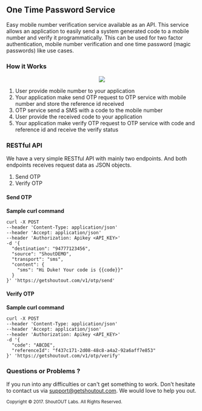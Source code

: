 ## One Time Password Service

Easy mobile number verification service available as an API. This service allows an application to easily send a system generated code to a mobile number and
verify it programmatically. This can be used for two factor authentication, mobile number verification and
one time password (magic passwords) like use cases.

### <a id="#rH"></a>How it Works

<div style="text-align:center"><img src ="http://developers.getshoutout.com/images/OTP_Service_Message_Flow.png" /></div>


1. User provide mobile number to your application
2. Your application make send OTP request to OTP service with mobile number and store the reference id received
3. OTP service send a SMS with a code to the mobile number
4. User provide the received code to your application
5. Your application make verify OTP request to OTP service with code and reference id and receive the verify status

### <a id="#rA"></a>RESTful API

We have a very simple RESTful API with mainly two endpoints. And both endpoints receives request data as JSON objects.

 1. Send OTP
 2. Verify OTP

#### <a id="#1"></a>Send OTP

**Sample curl command**

```curl
curl -X POST
--header 'Content-Type: application/json'
--header 'Accept: application/json'
--header 'Authorization: Apikey <API_KEY>'
-d '{
  "destination": "94777123456",
  "source": "ShoutDEMO",
  "transport": "sms",
  "content": {
    "sms": "Hi Duke! Your code is {{code}}"
  }
}' 'https://getshoutout.com/v1/otp/send'
```

#### <a id="#2"></a>Verify OTP

**Sample curl command**

```curl
curl -X POST
--header 'Content-Type: application/json'
--header 'Accept: application/json'
--header 'Authorization: Apikey <API_KEY>'
-d '{
  "code": "ABCDE",
  "referenceId": "f437c171-2d08-48c8-a4a2-92a6aff7e853"
}' 'https://getshoutout.com/v1/otp/verify'
```

### Questions or Problems ?

If you run into any difficulties or can't get something to work. Don't hesitate to contact us via <support@getshoutout.com>. We would love to help you out.

<small>Copyright © 2017. ShoutOUT Labs. All Rights Reserved.</small>